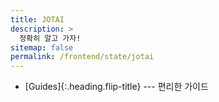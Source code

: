 ```yaml
---
title: JOTAI
description: >
  정확히 알고 가자!
sitemap: false
permalink: /frontend/state/jotai
---
```


- [Guides]{:.heading.flip-title} --- 편리한 가이드

[01장 리액트 개발을 위해 꼭 알아야 할 자바스크립트]: ./_posts/2024-08-13-guide.md

